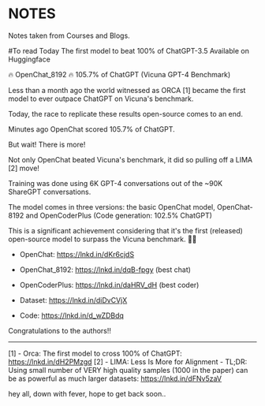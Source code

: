 # NOTES

Notes taken from Courses and Blogs.

#To read Today 
The first model to beat 100% of ChatGPT-3.5 
Available on Huggingface

🔥 OpenChat_8192 
🔥 105.7% of ChatGPT (Vicuna GPT-4 Benchmark)

Less than a month ago the world witnessed as ORCA [1] became the first model to ever outpace ChatGPT on Vicuna's benchmark.

Today, the race to replicate these results open-source comes to an end.

Minutes ago OpenChat scored 105.7% of ChatGPT.

But wait! There is more!

Not only OpenChat beated Vicuna's benchmark, it did so pulling off a LIMA [2] move!

Training was done using 6K GPT-4 conversations out of the ~90K ShareGPT conversations.

The model comes in three versions: the basic OpenChat model, OpenChat-8192 and OpenCoderPlus (Code generation: 102.5% ChatGPT)

This is a significant achievement considering that it's the first (released) open-source model to surpass the Vicuna benchmark. 🎉🎉

- OpenChat: https://lnkd.in/dKr6cjdS
- OpenChat_8192: https://lnkd.in/dqB-fpgy (best chat)
- OpenCoderPlus: https://lnkd.in/daHRV_dH (best coder)

- Dataset: https://lnkd.in/diDvCVjX

- Code: https://lnkd.in/d_wZDBdq

Congratulations to the authors!!

---

[1] - Orca: The first model to cross 100% of ChatGPT: https://lnkd.in/dH2PMzgd
[2] - LIMA: Less Is More for Alignment - TL;DR: Using small number of VERY high quality samples (1000 in the paper) can be as powerful as much larger datasets: https://lnkd.in/dFNv5zaV


hey all, down with fever, hope to get back soon..

